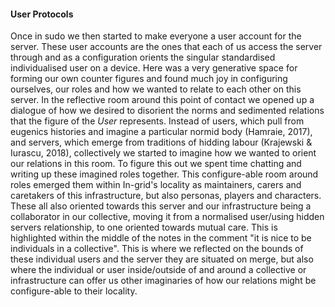 #### User Protocols

Once in sudo we then started to make everyone a user account for the server. These user accounts are the ones that each of us access the server through and as a configuration orients the singular standardised individualised user on a device. Here was a very generative space for forming our own counter figures and found much joy in configuring ourselves, our roles and how we wanted to relate to each other on this server. In the reflective room around this point of contact we opened up a dialogue of how we desired to disorient the norms and sedimented relations that the figure of the *User* represents. Instead of users, which pull from eugenics histories and imagine a particular normid body (Hamraie, 2017), and servers, which emerge from traditions of hidding labour (Krajewski & Iurascu, 2018), collectively we started to imagine how we wanted to orient our relations in this room. To figure this out we spent time chatting and writing up these imagined roles together. This configure-able room around roles emerged them within In-grid's locality as maintainers, carers and caretakers of this infrastructure, but also personas, players and characters. These all also oriented towards this server and our infrastructure being a collaborator in our collective, moving it from a normalised user/using hidden servers relationship, to one oriented towards mutual care. This is highlighted within the middle of the notes in the comment "it is nice to be individuals in a collective". This is where we reflected on the bounds of these individual users and the server they are situated on merge, but also where the individual or user inside/outside of and around a collective or infrastructure can offer us other imaginaries of how our relations might be configure-able to their locality.

